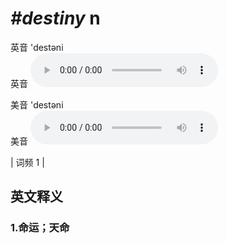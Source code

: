 # ***\#destiny*** n
英音 'destəni  
英音
<audio src="./media/destiny1.aac" controls="controls"></audio>

美音 'destəni  
美音
<audio src="./media/destiny2.aac" controls="controls"></audio>



| 词频 1 |  

英文释义
---
### 1.**命运；天命**  


